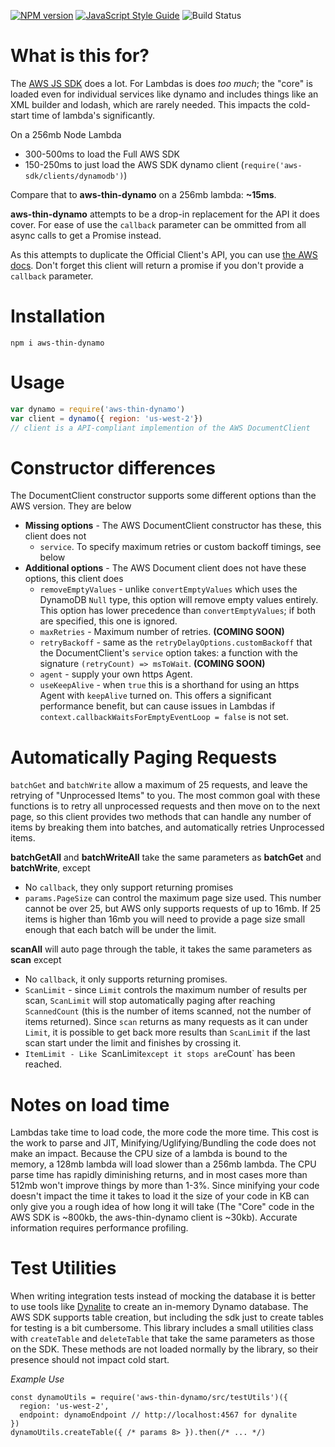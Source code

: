 [![NPM version](https://img.shields.io/npm/v/aws-thin-dynamo.svg)](https://www.npmjs.com/package/aws-thin-dynamo)
[![JavaScript Style Guide](https://img.shields.io/badge/code_style-standard-brightgreen.svg)](https://standardjs.com)
![Build Status](https://circleci.com/gh/Nike-Inc/aws-thin-dynamo-node.svg?style=shield&circle-token=4281d6b875c7441734baa32820855e45b4b4ae72)


# What is this for?

The [AWS JS SDK](https://github.com/aws/aws-sdk-js) does a lot. For Lambdas is does *too much*; the "core" is loaded even for individual services like dynamo and includes things like an XML builder and lodash, which are rarely needed. This impacts the cold-start time of lambda's significantly. 

On a 256mb Node Lambda
* 300-500ms to load the Full AWS SDK 
* 150-250ms to just load the AWS SDK dynamo client (`require('aws-sdk/clients/dynamodb')`)

Compare that to **aws-thin-dynamo** on a 256mb lambda: **~15ms**.

**aws-thin-dynamo** attempts to be a drop-in replacement for the API it does cover. For ease of use the `callback` parameter can be ommitted from all async calls to get a Promise instead.

As this attempts to duplicate the Official Client's API, you can use [the AWS docs](http://docs.aws.amazon.com/AWSJavaScriptSDK/latest/AWS/DynamoDB/DocumentClient.html). Don't forget this client will return a promise if you don't provide a `callback` parameter.

# Installation

```
npm i aws-thin-dynamo
```

# Usage

```javascript
var dynamo = require('aws-thin-dynamo')
var client = dynamo({ region: 'us-west-2'})
// client is a API-compliant implemention of the AWS DocumentClient

```

# Constructor differences

The DocumentClient constructor supports some different options than the AWS version. They are below

* **Missing options** - The AWS DocumentClient constructor has these, this client does not
  * `service`. To specify maximum retries or custom backoff timings, see below
* **Additional options** - The AWS Document client does not have these options, this client does
  * `removeEmptyValues` - unlike `convertEmptyValues` which uses the DynamoDB `Null` type, this option will remove empty values entirely. This option has lower precedence than `convertEmptyValues`; if both are specified, this one is ignored.
  * `maxRetries` - Maximum number of retries. **(COMING SOON)**
  * `retryBackoff` - same as the `retryDelayOptions.customBackoff` that the DocumentClient's `service` option takes: a function with the signature `(retryCount) => msToWait`. **(COMING SOON)**
  * `agent` - supply your own https Agent.
  * `useKeepAlive` - when `true` this is a shorthand for using an https Agent with `keepAlive` turned on. This offers a significant performance benefit, but can cause issues in Lambdas if `context.callbackWaitsForEmptyEventLoop = false` is not set.

# Automatically Paging Requests

`batchGet` and `batchWrite` allow a maximum of 25 requests, and leave the retrying of "Unprocessed Items" to you. The most common goal with these functions is to retry all unprocessed requests and then move on to the next page, so this client provides two methods that can handle any number of items by breaking them into batches, and automatically retries Unprocessed items.

**batchGetAll** and **batchWriteAll** take the same parameters as **batchGet** and **batchWrite**, except
 * No `callback`, they only support returning promises
 * `params.PageSize` can control the maximum page size used. This number cannot be over 25, but AWS only supports requests of up to 16mb. If 25 items is higher than 16mb you will need to provide a page size small enough that each batch will be under the limit.

 **scanAll** will auto page through the table, it takes the same parameters as **scan** except
 * No `callback`, it only supports returning promises.
 * `ScanLimit` - since `Limit` controls the maximum number of results per scan, `ScanLimit` will stop automatically paging after reaching `ScannedCount` (this is the number of items scanned, not the number of items returned). Since `scan` returns as many requests as it can under `Limit`, it is possible to get back more results than `ScanLimit` if the last scan start under the limit and finishes by crossing it.
 * `ItemLimit - Like `ScanLimit` except it stops are `Count` has been reached.

 # Notes on load time
Lambdas take time to load code, the more code the more time. This cost is the work to parse and JIT, Minifying/Uglifying/Bundling the code does not make an impact. Because the CPU size of a lambda is bound to the memory, a 128mb lambda will load slower than a 256mb lambda. The CPU parse time has rapidly diminishing returns, and in most cases more than 512mb won't improve things by more than 1-3%. Since minifying your code doesn't impact the time it takes to load it the size of your code in KB can only give you a rough idea of how long it will take (The "Core" code in the AWS SDK is ~800kb, the aws-thin-dynamo client is ~30kb). Accurate information requires performance profiling.

# Test Utilities

When writing integration tests instead of mocking the database it is better to use tools like [Dynalite](https://github.com/mhart/dynalite) to create an in-memory Dynamo database. The AWS SDK supports table creation, but including the sdk just to create tables for testing is a bit cumbersome. This library includes a small utilities class with `createTable` and `deleteTable` that take the same parameters as those on the SDK. These methods are not loaded normally by the library, so their presence should not impact cold start.

*Example Use*
```
const dynamoUtils = require('aws-thin-dynamo/src/testUtils')({
  region: 'us-west-2',
  endpoint: dynamoEndpoint // http://localhost:4567 for dynalite
})
dynamoUtils.createTable({ /* params 8> }).then(/* ... */)
```
